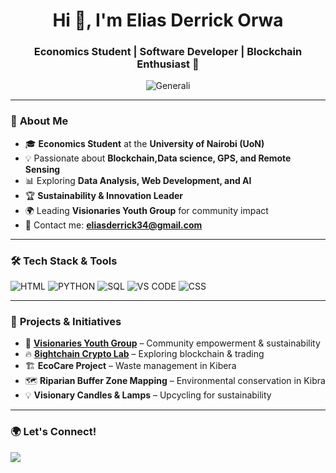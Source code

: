 <h1 align="center">Hi 👋, I'm Elias Derrick Orwa</h1>
<h3 align="center">Economics Student | Software Developer | Blockchain Enthusiast 🚀</h3>

<p align="center">
  <img src="" alt="Generali" />
</p>

---

### 🌱 **About Me**
- 🎓 **Economics Student** at the **University of Nairobi (UoN)**  
- 💡 Passionate about **Blockchain,Data science, GPS, and Remote Sensing**  
- 📊 Exploring **Data Analysis, Web Development, and AI**  
- 🏆 **Sustainability & Innovation Leader**
- 🌍 Leading **Visionaries Youth Group** for community impact  
- 📩 Contact me: **eliasderrick34@gmail.com**  

---

### 🛠️ **Tech Stack & Tools**
<p align="left">
  <img src="" alt="HTML" />
  <img src="" alt="PYTHON" />
  <img src="" alt="SQL" />
  <img src=" " alt="VS CODE" />
  <img src=" " alt="CSS" />
</p>

---

### 🚀 **Projects & Initiatives**
- 🔗 **[Visionaries Youth Group](https://t.me/Visionarieskibera)** – Community empowerment & sustainability  
- 🔥 **[8ightchain Crypto Lab](https://t.me/updates_8ightchain)** – Exploring blockchain & trading  
- 🏗️ **EcoCare Project** – Waste management in Kibera  
- 🗺️ **Riparian Buffer Zone Mapping** – Environmental conservation in Kibra  
- 💡 **Visionary Candles & Lamps** – Upcycling for sustainability  
---

### 🌍 **Let's Connect!**
<p align="left">
  <a href="https://linkedin.com/in/eliasorwa">
    <img src="https://img.shields.io/badge/LinkedIn-0A66C2?style=for-the-badge&logo=linkedin&logoColor=white" />
  </a>
  
</p>

